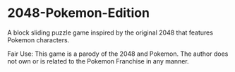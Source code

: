 # 2048-Pokemon-Edition
A block sliding puzzle game inspired by the original 2048 that features Pokemon characters.

Fair Use:
This game is a parody of the 2048 and Pokemon. The author does not own or is related to the Pokemon Franchise in any manner.
